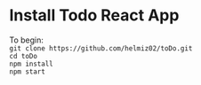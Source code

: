 # Install Todo React App

To begin:
<br />
`git clone https://github.com/helmiz02/toDo.git`
<br />
`cd toDo`<br />
`npm install`
<br />
`npm start`





